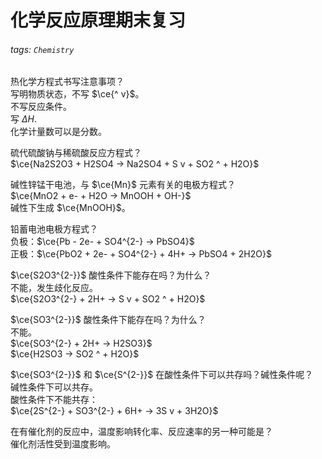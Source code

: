 # 化学反应原理期末复习

###### tags: `Chemistry`

热化学方程式书写注意事项？  
写明物质状态，不写 $\ce{^ v}$。  
不写反应条件。  
写 $\Delta H$.  
化学计量数可以是分数。

硫代硫酸钠与稀硫酸反应方程式？  
$\ce{Na2S2O3 + H2SO4 -> Na2SO4 + S v + SO2 ^ + H2O}$

碱性锌锰干电池，与 $\ce{Mn}$ 元素有关的电极方程式？  
$\ce{MnO2 + e- + H2O -> MnOOH + OH-}$  
碱性下生成 $\ce{MnOOH}$。

铅蓄电池电极方程式？  
负极：$\ce{Pb - 2e- + SO4^{2-} -> PbSO4}$  
正极：$\ce{PbO2 + 2e- + SO4^{2-} + 4H+ -> PbSO4 + 2H2O}$

$\ce{S2O3^{2-}}$ 酸性条件下能存在吗？为什么？  
不能，发生歧化反应。  
$\ce{S2O3^{2-} + 2H+ -> S v + SO2 ^ + H2O}$  

$\ce{SO3^{2-}}$ 酸性条件下能存在吗？为什么？  
不能。  
$\ce{SO3^{2-} + 2H+ -> H2SO3}$  
$\ce{H2SO3 -> SO2 ^ + H2O}$

$\ce{SO3^{2-}}$ 和 $\ce{S^{2-}}$ 在酸性条件下可以共存吗？碱性条件呢？  
碱性条件下可以共存。  
酸性条件下不能共存：  
$\ce{2S^{2-} + SO3^{2-} + 6H+ -> 3S v + 3H2O}$

在有催化剂的反应中，温度影响转化率、反应速率的另一种可能是？  
催化剂活性受到温度影响。
